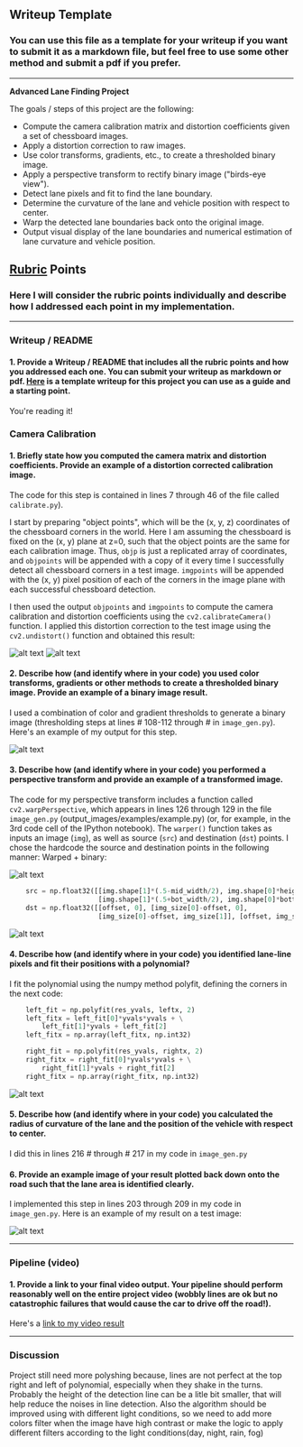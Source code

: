## Writeup Template

### You can use this file as a template for your writeup if you want to submit it as a markdown file, but feel free to use some other method and submit a pdf if you prefer.

---

**Advanced Lane Finding Project**

The goals / steps of this project are the following:

* Compute the camera calibration matrix and distortion coefficients given a set of chessboard images.
* Apply a distortion correction to raw images.
* Use color transforms, gradients, etc., to create a thresholded binary image.
* Apply a perspective transform to rectify binary image ("birds-eye view").
* Detect lane pixels and fit to find the lane boundary.
* Determine the curvature of the lane and vehicle position with respect to center.
* Warp the detected lane boundaries back onto the original image.
* Output visual display of the lane boundaries and numerical estimation of lane curvature and vehicle position.

[//]: # "Image References"
[image1]: ./output_images/undistort-false.jpg "Before"
[image1.1]: ./output_images/undistort-true.jpg "Undistorted"
[image2]: ./output_images/binary_combo.jpg "Binary Example"
[image3]: ./output_images/warped-binary.jpg "Warp Example"
[image4]: ./output_images/tracked1-part-4-metrics.jpg "Fit Visual"
[image5]: ./output_images/tracked2-part-5-centerline.jpg "Output"
[video1]: ./project_video.mp4 "Video"
[video2]: ./output_tracked.mp4 "Video output"

## [Rubric](https://review.udacity.com/#!/rubrics/571/view) Points

### Here I will consider the rubric points individually and describe how I addressed each point in my implementation.

---

### Writeup / README

#### 1. Provide a Writeup / README that includes all the rubric points and how you addressed each one. You can submit your writeup as markdown or pdf. [Here](https://github.com/udacity/CarND-Advanced-Lane-Lines/blob/master/writeup_template.md) is a template writeup for this project you can use as a guide and a starting point.

You're reading it!

### Camera Calibration

#### 1. Briefly state how you computed the camera matrix and distortion coefficients. Provide an example of a distortion corrected calibration image.

The code for this step is contained in lines 7 through 46 of the file called `calibrate.py`).

I start by preparing "object points", which will be the (x, y, z) coordinates of the chessboard corners in the world. Here I am assuming the chessboard is fixed on the (x, y) plane at z=0, such that the object points are the same for each calibration image. Thus, `objp` is just a replicated array of coordinates, and `objpoints` will be appended with a copy of it every time I successfully detect all chessboard corners in a test image. `imgpoints` will be appended with the (x, y) pixel position of each of the corners in the image plane with each successful chessboard detection.

I then used the output `objpoints` and `imgpoints` to compute the camera calibration and distortion coefficients using the `cv2.calibrateCamera()` function. I applied this distortion correction to the test image using the `cv2.undistort()` function and obtained this result:

![alt text][image1]
![alt text][image1.1]

#### 2. Describe how (and identify where in your code) you used color transforms, gradients or other methods to create a thresholded binary image. Provide an example of a binary image result.

I used a combination of color and gradient thresholds to generate a binary image (thresholding steps at lines # 108-112 through # in `image_gen.py`). Here's an example of my output for this step.

![alt text][image2]

#### 3. Describe how (and identify where in your code) you performed a perspective transform and provide an example of a transformed image.

The code for my perspective transform includes a function called `cv2.warpPerspective`, which appears in lines 126 through 129 in the file `image_gen.py` (output_images/examples/example.py) (or, for example, in the 3rd code cell of the IPython notebook). The `warper()` function takes as inputs an image (`img`), as well as source (`src`) and destination (`dst`) points. I chose the hardcode the source and destination points in the following manner:
Warped + binary:

![alt text][image3]

```python
    src = np.float32([[img.shape[1]*(.5-mid_width/2), img.shape[0]*height_pct], [img.shape[1]*(.5+mid_width/2), img.shape[0]*height_pct],
                      [img.shape[1]*(.5+bot_width/2), img.shape[0]*bottom_trim], [img.shape[1]*(.5-bot_width/2), img.shape[0]*bottom_trim]])
    dst = np.float32([[offset, 0], [img_size[0]-offset, 0],
                      [img_size[0]-offset, img_size[1]], [offset, img_size[1]]])
```

![alt text][image4]

#### 4. Describe how (and identify where in your code) you identified lane-line pixels and fit their positions with a polynomial?

I fit the polynomial using the numpy method polyfit, defining the corners in the next code:

```python
    left_fit = np.polyfit(res_yvals, leftx, 2)
    left_fitx = left_fit[0]*yvals*yvals + \
        left_fit[1]*yvals + left_fit[2]
    left_fitx = np.array(left_fitx, np.int32)

    right_fit = np.polyfit(res_yvals, rightx, 2)
    right_fitx = right_fit[0]*yvals*yvals + \
        right_fit[1]*yvals + right_fit[2]
    right_fitx = np.array(right_fitx, np.int32)
```

![alt text][image4]

#### 5. Describe how (and identify where in your code) you calculated the radius of curvature of the lane and the position of the vehicle with respect to center.

I did this in lines 216 # through # 217 in my code in `image_gen.py`

#### 6. Provide an example image of your result plotted back down onto the road such that the lane area is identified clearly.

I implemented this step in lines 203 through 209 in my code in `image_gen.py`. Here is an example of my result on a test image:

![alt text][image5]

---

### Pipeline (video)

#### 1. Provide a link to your final video output. Your pipeline should perform reasonably well on the entire project video (wobbly lines are ok but no catastrophic failures that would cause the car to drive off the road!).

Here's a [link to my video result](./output_tracked.mp4)

---

### Discussion

Project still need more polyshing because, lines are not perfect at the top right and left of polynomial, especially when they shake in the turns. Probably the height of the detection line can be a litle bit smaller, that will help reduce the noises in line detection. Also the algorithm should be improved using with different light conditions, so we need to add more colors filter when the image have high contrast or make the logic to apply different filters according to the light conditions(day, night, rain, fog)
